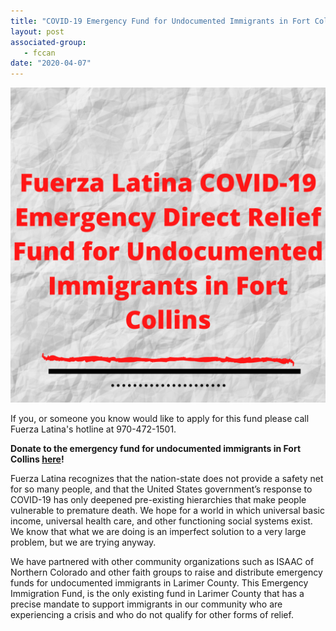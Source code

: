 ```yaml
---
title: "COVID-19 Emergency Fund for Undocumented Immigrants in Fort Collins"
layout: post
associated-group:
   - fccan
date: "2020-04-07"
---
```


![](media/Abolish-Columbus-Day-1024x1024.png)

If you, or someone you know would like to apply for this fund please call Fuerza Latina's hotline at 970-472-1501.

**Donate to the emergency fund for undocumented immigrants in Fort Collins [here](http://ow.ly/A3W650z3QiO)!**

Fuerza Latina recognizes that the nation-state does not provide a safety net for so many people, and that the United States government’s response to COVID-19 has only deepened pre-existing hierarchies that make people vulnerable to premature death. We hope for a world in which universal basic income, universal health care, and other functioning social systems exist. We know that what we are doing is an imperfect solution to a very large problem, but we are trying anyway.

We have partnered with other community organizations such as ISAAC of Northern Colorado and other faith groups to raise and distribute emergency funds for undocumented immigrants in Larimer County. This Emergency Immigration Fund, is the only existing fund in Larimer County that has a precise mandate to support immigrants in our community who are experiencing a crisis and who do not qualify for other forms of relief.

